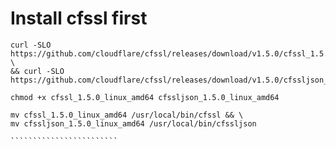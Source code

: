 # Install cfssl first

`````````````````````````
curl -SLO https://github.com/cloudflare/cfssl/releases/download/v1.5.0/cfssl_1.5.0_linux_amd64 \
&& curl -SLO https://github.com/cloudflare/cfssl/releases/download/v1.5.0/cfssljson_1.5.0_linux_amd64

chmod +x cfssl_1.5.0_linux_amd64 cfssljson_1.5.0_linux_amd64

mv cfssl_1.5.0_linux_amd64 /usr/local/bin/cfssl && \
mv cfssljson_1.5.0_linux_amd64 /usr/local/bin/cfssljson

````````````````````````
